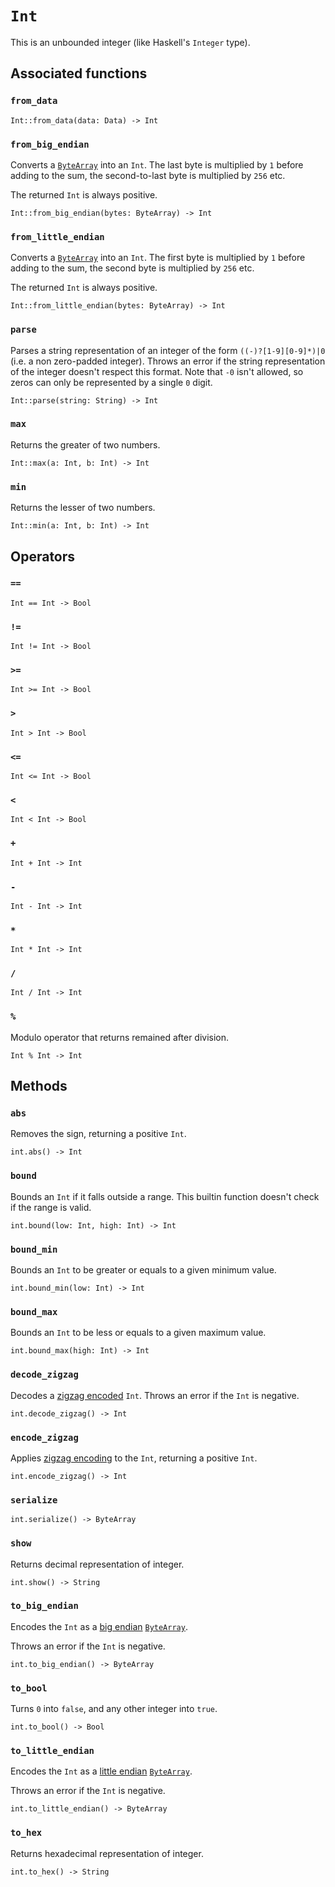# `Int`

This is an unbounded integer (like Haskell's `Integer` type).

## Associated functions

### `from_data`

```helios
Int::from_data(data: Data) -> Int
```

### `from_big_endian`

Converts a [`ByteArray`](./bytearray.md) into an `Int`. The last byte is multiplied by `1` before adding to the sum, the second-to-last byte is multiplied by `256` etc.

The returned `Int` is always positive.

```helios
Int::from_big_endian(bytes: ByteArray) -> Int
```

### `from_little_endian`

Converts a [`ByteArray`](./bytearray.md) into an `Int`. The first byte is multiplied by `1` before adding to the sum, the second byte is multiplied by `256` etc.

The returned `Int` is always positive.

```helios
Int::from_little_endian(bytes: ByteArray) -> Int
```

### `parse`

Parses a string representation of an integer of the form `((-)?[1-9][0-9]*)|0` (i.e. a non zero-padded integer). Throws an error if the string representation of the integer doesn't respect this format. Note that `-0` isn't allowed, so zeros can only be represented by a single `0` digit.

```helios
Int::parse(string: String) -> Int
```

### `max`

Returns the greater of two numbers.

```helios
Int::max(a: Int, b: Int) -> Int
```

### `min`

Returns the lesser of two numbers.

```helios
Int::min(a: Int, b: Int) -> Int
```

## Operators

### `==`

```helios
Int == Int -> Bool
```

### `!=`

```helios
Int != Int -> Bool
```

### `>=`

```helios
Int >= Int -> Bool
```

### `>`

```helios
Int > Int -> Bool
```

### `<=`

```helios
Int <= Int -> Bool
```

### `<`

```helios
Int < Int -> Bool
```

### `+`

```helios
Int + Int -> Int
```

### `-`

```helios
Int - Int -> Int
```

### `*`

```helios
Int * Int -> Int
```

### `/`

```helios
Int / Int -> Int
```

### `%`

Modulo operator that returns remained after division.

```helios
Int % Int -> Int
```

## Methods

### `abs`

Removes the sign, returning a positive `Int`.

```helios
int.abs() -> Int
```

### `bound`

Bounds an `Int` if it falls outside a range. This builtin function doesn't check if the range is valid.

```helios
int.bound(low: Int, high: Int) -> Int
```

### `bound_min`

Bounds an `Int` to be greater or equals to a given minimum value.

```helios
int.bound_min(low: Int) -> Int
```

### `bound_max`

Bounds an `Int` to be less or equals to a given maximum value.

```helios
int.bound_max(high: Int) -> Int
```

### `decode_zigzag`

Decodes a [zigzag encoded](https://en.wikipedia.org/wiki/Variable-length_quantity#Zigzag_encoding) `Int`. Throws an error if the `Int` is negative.

```helios
int.decode_zigzag() -> Int
```

### `encode_zigzag`

Applies [zigzag encoding](https://en.wikipedia.org/wiki/Variable-length_quantity#Zigzag_encoding) to the `Int`, returning a positive `Int`.

```helios
int.encode_zigzag() -> Int
```

### `serialize`

```helios
int.serialize() -> ByteArray
```

### `show`

Returns decimal representation of integer.

```helios
int.show() -> String
```

### `to_big_endian`

Encodes the `Int` as a [big endian](https://en.wikipedia.org/wiki/Endianness) [`ByteArray`](./bytearray.md).

Throws an error if the `Int` is negative.

```helios
int.to_big_endian() -> ByteArray
```

### `to_bool`

Turns `0` into `false`, and any other integer into `true`.

```helios
int.to_bool() -> Bool
```

### `to_little_endian`

Encodes the `Int` as a [little endian](https://en.wikipedia.org/wiki/Endianness) [`ByteArray`](./bytearray.md).

Throws an error if the `Int` is negative.

```helios
int.to_little_endian() -> ByteArray
```

### `to_hex`

Returns hexadecimal representation of integer.

```helios
int.to_hex() -> String
```